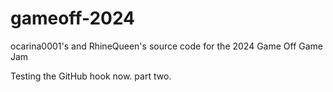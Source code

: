 # gameoff-2024
ocarina0001's and RhineQueen's source code for the 2024 Game Off Game Jam

Testing the GitHub hook now. part two.